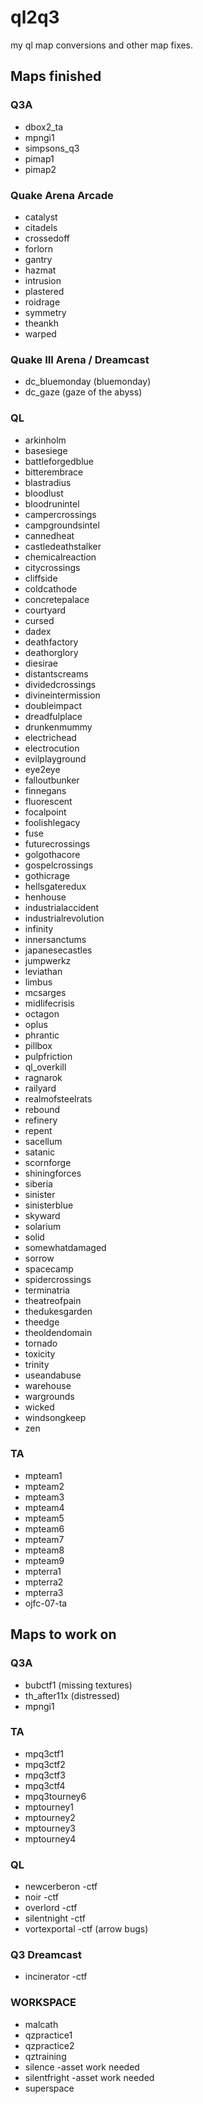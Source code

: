 # ql2q3
my ql map conversions and other map fixes.

## Maps finished

### Q3A

* dbox2_ta
* mpngi1
* simpsons_q3
* pimap1
* pimap2

### Quake Arena Arcade

* catalyst
* citadels
* crossedoff
* forlorn
* gantry
* hazmat
* intrusion
* plastered
* roidrage
* symmetry
* theankh
* warped

### Quake III Arena / Dreamcast

* dc_bluemonday (bluemonday)
* dc_gaze (gaze of the abyss)

### QL

* arkinholm
* basesiege
* battleforgedblue
* bitterembrace
* blastradius
* bloodlust
* bloodrunintel
* campercrossings
* campgroundsintel
* cannedheat
* castledeathstalker
* chemicalreaction
* citycrossings
* cliffside
* coldcathode
* concretepalace
* courtyard
* cursed
* dadex
* deathfactory
* deathorglory
* diesirae
* distantscreams
* dividedcrossings
* divineintermission
* doubleimpact
* dreadfulplace
* drunkenmummy
* electrichead
* electrocution
* evilplayground
* eye2eye
* falloutbunker
* finnegans
* fluorescent
* focalpoint
* foolishlegacy
* fuse
* futurecrossings
* golgothacore
* gospelcrossings
* gothicrage
* hellsgateredux
* henhouse
* industrialaccident
* industrialrevolution
* infinity
* innersanctums
* japanesecastles
* jumpwerkz
* leviathan
* limbus
* mcsarges
* midlifecrisis
* octagon
* oplus
* phrantic
* pillbox
* pulpfriction
* ql_overkill
* ragnarok
* railyard
* realmofsteelrats
* rebound
* refinery
* repent
* sacellum
* satanic
* scornforge
* shiningforces
* siberia
* sinister
* sinisterblue
* skyward
* solarium
* solid
* somewhatdamaged
* sorrow
* spacecamp
* spidercrossings
* terminatria
* theatreofpain
* thedukesgarden
* theedge
* theoldendomain
* tornado
* toxicity
* trinity
* useandabuse
* warehouse
* wargrounds
* wicked
* windsongkeep
* zen

### TA

* mpteam1
* mpteam2
* mpteam3
* mpteam4
* mpteam5
* mpteam6
* mpteam7
* mpteam8
* mpteam9
* mpterra1
* mpterra2
* mpterra3
* ojfc-07-ta

## Maps  to work on

### Q3A

* bubctf1 (missing textures)
* th_after11x	(distressed)
* mpngi1

### TA

* mpq3ctf1
* mpq3ctf2
* mpq3ctf3
* mpq3ctf4
* mpq3tourney6
* mptourney1
* mptourney2
* mptourney3
* mptourney4

### QL

* newcerberon			-ctf
* noir					-ctf
* overlord				-ctf
* silentnight			-ctf
* vortexportal			-ctf (arrow bugs)

### Q3 Dreamcast

* incinerator			-ctf

### WORKSPACE

* malcath
* qzpractice1
* qzpractice2
* qztraining
* silence				-asset work needed
* silentfright			-asset work needed
* superspace
